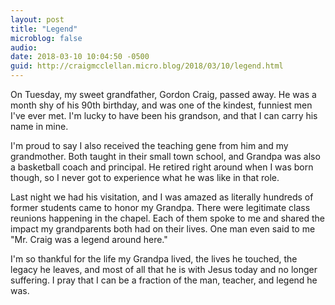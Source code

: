 ```yaml
---
layout: post
title: "Legend"
microblog: false
audio: 
date: 2018-03-10 10:04:50 -0500
guid: http://craigmcclellan.micro.blog/2018/03/10/legend.html
---
```

On Tuesday, my sweet grandfather, Gordon Craig, passed away. He was a month shy of his 90th birthday, and was one of the kindest, funniest men I've ever met. I'm lucky to have been his grandson, and that I can carry his name in mine.

I'm proud to say I also received the teaching gene from him and my grandmother. Both taught in their small town school, and Grandpa was also a basketball coach and principal. He retired right around when I was born though, so I never got to experience what he was like in that role.

Last night we had his visitation, and I was amazed as literally hundreds of former students came to honor my Grandpa. There were legitimate class reunions happening in the chapel. Each of them spoke to me and shared the impact my grandparents both had on their lives. One man even said to me "Mr. Craig was a legend around here."

I'm so thankful for the life my Grandpa lived, the lives he touched, the legacy he leaves, and most of all that he is with Jesus today and no longer suffering. I pray that I can be a fraction of the man, teacher, and legend he was.

